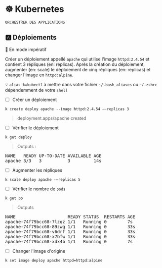 # :wheel_of_dharma: Kubernetes

`ORCHESTRER DES APPLICATIONS`

## :a: Déploiements

:round_pushpin: En mode impératif

Créer un déploiement appellé `apache` qui utilise l'image `httpd:2.4.54` et contient 3 répliques (en: replicas). Après la création du déploiement, augmenter (en: scale) le déploiement de cinq répliques (en: replicas) et changer l'image en `httpd:alpine`.

:bulb: `alias k=kubectl` à mettre dans votre fichier `~/.bash_aliases` ou `~/.zshrc` dépendemment de votre `shell`

- [ ] Créer un déploiement

```
k create deploy apache --image httpd:2.4.54 –-replicas 3
```
> deployment.apps/apache created

- [ ] Vérifier le déploiement

```
k get deploy 
```
> Outputs :
<pre>
NAME   READY UP-TO-DATE AVAILABLE AGE 
apache 3/3   3          3         14s
</pre>

- [ ] Augmenter les répliques

```
k scale deploy apache -–replicas 5
```

- [ ] Vérifier le nombre de `pods`

```
k get po
```
> Outputs
<pre>
NAME                    READY STATUS  RESTARTS AGE 
apache-74f79bcc68-7lzqz 1/1   Running 0        7s 
apache-74f79bcc68-89zwg 1/1   Running 0        33s 
apache-74f79bcc68-v6drf 1/1   Running 0        33s 
apache-74f79bcc68-x7bfw 1/1   Running 0        33s 
apache-74f79bcc68-xdx4b 1/1   Running 0        7s
</pre>

- [ ] Changer l'image d'origine

```
k set image deploy apache httpd=httpd:alpine
```

